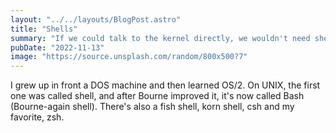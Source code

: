 ```yaml
---
layout: "../../layouts/BlogPost.astro"
title: "Shells"
summary: "If we could talk to the kernel directly, we wouldn't need shells."
pubDate: "2022-11-13"
image: "https://source.unsplash.com/random/800x500?7"
---
```


I grew up in front a DOS machine and then learned OS/2.  On UNIX, the first one was called shell, and after Bourne improved it, it's now called Bash (Bourne-again shell). There's also a fish shell, korn shell, csh and my favorite, zsh. 
